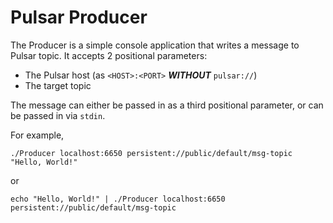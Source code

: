 # Pulsar Producer

The Producer is a simple console application that writes a message to Pulsar topic. It accepts 2 positional parameters:

- The Pulsar host (as `<HOST>:<PORT>` **_WITHOUT_** `pulsar://`)
- The target topic

The message can either be passed in as a third positional parameter, or can be passed in via `stdin`.

For example,

`./Producer localhost:6650 persistent://public/default/msg-topic "Hello, World!"`
 
or

`echo "Hello, World!" | ./Producer localhost:6650 persistent://public/default/msg-topic`